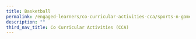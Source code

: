 ```yaml
---
title: Basketball
permalink: /engaged-learners/co-curricular-activities-cca/sports-n-games/basketball/
description: ""
third_nav_title: Co Curricular Activities (CCA)
---
```

